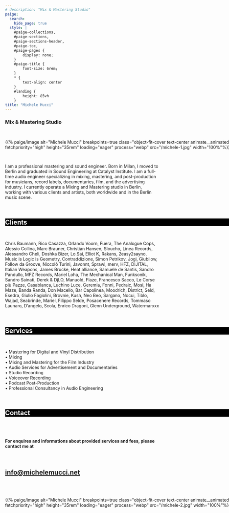 ```yaml
---
# description: "Mix & Mastering Studio"
paige:
  search:
    hide_page: true
  style: |
    #paige-collections,
    #paige-sections,
    #paige-sections-header,
    #paige-toc,
    #paige-pages {
        display: none;
    }
    #paige-title {
        font-size: 6rem;
    }
    * {
        text-align: center
    }
    #landing {
        height: 85vh
    }
title: "Michele Mucci"
---
```


<!-- <div id="landing"> -->

<a id="info" href="#info"></a>

<h3 class="display-5 h2 text-center animate__animated animate__fadeInDown px-16">Mix & Mastering Studio</h3>


<br>

<div class="justify-content-center row" style="width: 100vw; margin-left: 0px; margin-right: 0px">
    <div class="col col-auto col-lg-8 col-sm-12 px-0" >
    <p>{{% paige/image alt="Michele Mucci" breakpoints=true class="object-fit-cover text-center  animate__animated animate__fadeInUp" fetchpriority="high" height="35rem" loading="eager" process="webp" src="/michele-1.jpg" width="100%"%}}</p>
    </div>
</div>
<br>

<div class="container-fluid animate__animated animate__fadeInUp">
    <div class="justify-content-center row">
        <div class="col col-auto col-lg-8 px-16">
            <p class="lead" style="text-align: left">
            I am a professional mastering and sound engineer. Born in Milan, I moved to Berlin and graduated in Sound Engineering at Catalyst Institute. I am a full-time audio engineer specializing in mixing, mastering, and post-production for musicians, record labels, documentaries, film, and the advertising industry. I currently operate a Mixing and Mastering studio in Berlin, working with various clients and artists, both worldwide and in the Berlin music scene. 
            </p>
        </div>
    </div>
</div>

<!-- </div> -->

</br>


<div style="background-color: #000; color: #fff; width: 100vw" class="animate__animated">
<h2 class="display-6 fw-bold h2 py-3" id="clients">Clients</h2>
</div>

</br>

<div class="container-fluid">
    <div class="justify-content-center row">
        <div class="col col-auto col-lg-8 px-16">
            <p class="lead" style="text-align: left">
Chris Baumann,
Rico Casazza,
Orlando Voorn,
Fuera,
The Analogue Cops,
Alessio Collina,
Marc Brauner,
Christian Hansen,
Sloucho,
Linea Records,
Alessandro Cheli,
Doshka Bizer,
Lo.Sai,
Elliot K,
Rakans,
2easy2sayno,
Music is Logic is Geometry,
Contraddizione,
Simon Petrikov,
Jogi,
Giubilow,
Follow da Groove,
Niccolò Turini,
Javonnt,
Sprawl,
merv,
HFZ,
DIJITAL,
Italian Weapons,
James Brucke,
Heat alliance,
Samuele de Santis,
Sandro Pandullo,
MFZ Records,
Mariel Loha,
The Mechanical Man,
Funksonik,
Sandro Sainati,
Derek & DjLO,
Manuold,
Flaze,
Francesco Sacco,
Le Corse più Pazze,
Casablanca,
Luchino Luce,
Geremia,
Fonni,
Pedraic,
Mosi,
Ha Maze,
Banda Randa,
Don Macello,
Bar Capolinea,
Moodrich,
District,
Seld,
Esedra,
Giulio Fagiolini,
Brovnie,
Kush,
Neo Beo,
Sargano,
Nocui,
Tiblo,
Wajad,
Seabrinde,
Mariel,
Filippo Selde, 
Posacenere Records, 
Tommaso Launaro, 
D’angelo, 
Scola, 
Enrico Dragoni, 
Glenn Underground, 
Watermarxxx
</p>
</div>
</div>
</div>

</br>


<div style="background-color: #000; color: #fff; width: 100vw" class="animate__animated">
<h2 class="display-6 fw-bold h2 py-3" id="services">Services</h2>
</div>
</br>


<div class="container-fluid">
    <div class="justify-content-center row">
        <div class="col col-auto col-lg-8 px-16">
            <p class="lead" style="text-align: left">
• Mastering for Digital and Vinyl Distribution <br/>
• Mixing <br/>
• Mixing and Mastering for the Film Industry <br/>
• Audio Services for Advertisement and Documentaries <br/>
• Studio Recording <br/>
• Voiceover Recording <br/>
• Podcast Post-Production <br/>
• Professional Consultancy in Audio Engineering <br/>
</p>
</div>
</div>
</div>
</br>


<div style="background-color: #000; color: #fff; width: 100vw" class="animate__animated">
<h2 class="display-6 fw-bold h2 py-3" id="contact">Contact</h2>
</div>
</br>
</br>

<div class="container-fluid">
    <div class="justify-content-center row">
        <div class="col col-auto col-lg-8 px-16">
<h4>
<b>For enquires and informations about provided services and fees, please contact me at</b>
</h4>

</br>

<h2> 

[info@michelemucci.net](mailto:info@michelemucci.net)

</h2>

</div>
</div>
</div>

</br>
</br>

<div class="justify-content-center row my-0 py-0" style="width: 100vw; margin-left: 0px; margin-right: 0px">
    <div class="col col-auto col-lg-8 col-sm-12 px-0">
    <p>{{% paige/image alt="Michele Mucci" breakpoints=true class="object-fit-cover text-center animate__animated animate__fadeInUp" fetchpriority="high" height="35rem" loading="eager" process="webp" src="/michele-2.jpg" width="100%"%}}</p>
    </div>
</div>




<div style="">

</br>
</br>
</br>

</div>
